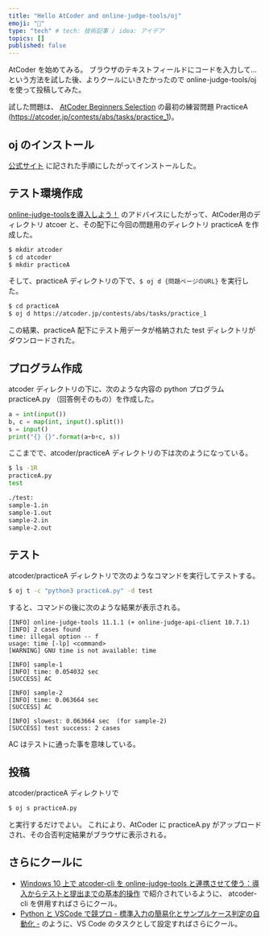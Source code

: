 ```yaml
---
title: "Hello AtCoder and online-judge-tools/oj"
emoji: "🏅"
type: "tech" # tech: 技術記事 / idea: アイデア
topics: []
published: false
---
```


AtCoder を始めてみる。
ブラウザのテキストフィールドにコードを入力して…という方法を試した後、よりクールにいきたかったので online-judge-tools/oj を使って投稿してみた。

試した問題は、 [AtCoder Beginners Selection](https://atcoder.jp/contests/abs) の最初の練習問題 PracticeA (https://atcoder.jp/contests/abs/tasks/practice_1)。

## oj のインストール

[公式サイト](https://github.com/online-judge-tools/oj/blob/master/docs/getting-started.ja.md) に記された手順にしたがってインストールした。

## テスト環境作成

[online-judge-toolsを導入しよう！](https://blog.masutech.work/posts/compro/oj-introduction/) のアドバイスにしたがって、AtCoder用のディレクトリ atcoer と、その配下に今回の問題用のディレクトリ practiceA を作成した。

```sh
$ mkdir atcoder
$ cd atcoder
$ mkdir practiceA
```

そして、practiceA ディレクトリの下で、`$ oj d {問題ページのURL}` を実行した。

```sh
$ cd practiceA
$ oj d https://atcoder.jp/contests/abs/tasks/practice_1
```

この結果、practiceA 配下にテスト用データが格納された test ディレクトリがダウンロードされた。 

## プログラム作成

atcoder ディレクトリの下に、次のような内容の python プログラム practiceA.py （回答例そのもの）を作成した。

```python
a = int(input())
b, c = map(int, input().split())
s = input()
print("{} {}".format(a+b+c, s))
```

ここまでで、atcoder/practiceA ディレクトリの下は次のようになっている。

```bash
$ ls -1R  
practiceA.py
test

./test:
sample-1.in
sample-1.out
sample-2.in
sample-2.out
```


## テスト

atcoder/practiceA ディレクトリで次のようなコマンドを実行してテストする。

```sh
$ oj t -c "python3 practiceA.py" -d test
```

すると、コマンドの後に次のような結果が表示される。
```
[INFO] online-judge-tools 11.1.1 (+ online-judge-api-client 10.7.1)
[INFO] 2 cases found
time: illegal option -- f
usage: time [-lp] <command>
[WARNING] GNU time is not available: time

[INFO] sample-1
[INFO] time: 0.054032 sec
[SUCCESS] AC

[INFO] sample-2
[INFO] time: 0.063664 sec
[SUCCESS] AC

[INFO] slowest: 0.063664 sec  (for sample-2)
[SUCCESS] test success: 2 cases
```

AC はテストに通った事を意味している。

## 投稿

atcoder/practiceA ディレクトリで

```sh
$ oj s practiceA.py
```

と実行するだけでよい。
これにより、AtCoder に practiceA.py がアップロードされ、その合否判定結果がブラウザに表示される。

## さらにクールに

* [Windows 10 上で atcoder-cli を online-judge-tools と連携させて使う：導入からテストと提出までの基本的操作](https://hamukichi.hatenablog.jp/entry/2020/06/02/225148) で紹介されているように、 atcoder-cli を併用すればさらにクール。
* [Python と VSCode で競プロ - 標準入力の簡易化とサンプルケース判定の自動化 -](https://qiita.com/ajim/items/4d350710ba70056f5f6f) のように、VS Code のタスクとして設定すればさらにクール。
